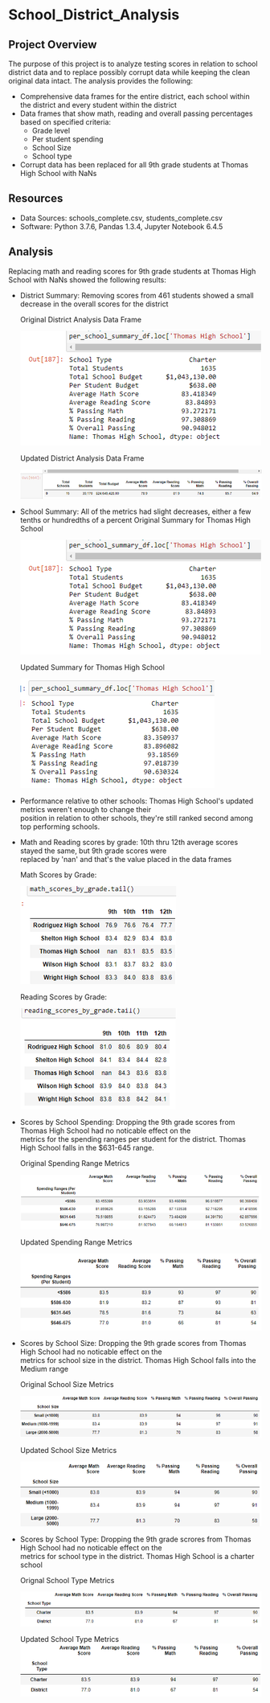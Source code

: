 # School_District_Analysis

## Project Overview

The purpose of this project is to analyze testing scores in relation to school district data and to replace
possibly corrupt data while keeping the clean original data intact. 
The analysis provides the following:
- Comprehensive data frames for the entire district, each school within the district and every student within the district
- Data frames that show math, reading and overall passing percentages based on specified criteria:
    - Grade level
    - Per student spending
    - School Size
    - School type
- Corrupt data has been replaced for all 9th grade students at Thomas High School with NaNs

## Resources
- Data Sources: schools_complete.csv, students_complete.csv
- Software: Python 3.7.6, Pandas 1.3.4, Jupyter Notebook 6.4.5

## Analysis

Replacing math and reading scores for 9th grade students at Thomas High School with NaNs showed the following results:
- District Summary: Removing scores from 461 students showed a small decrease in the overall scores for the district <br/>
  
  Original District Analysis Data Frame
  
  ![orig district analysis](https://github.com/mein0819/School_District_Analysis/blob/main/readMe_Images/schoolSummary_Old.png)

  Updated District Analysis Data Frame
  
  ![updated district analysis](https://github.com/mein0819/School_District_Analysis/blob/main/readMe_Images/districtAnalysis_New.png)
  
- School Summary: All of the metrics had slight decreases, either a few tenths or hundredths of a percent
  Original Summary for Thomas High School
  
  ![orig school summary](https://github.com/mein0819/School_District_Analysis/blob/main/readMe_Images/schoolSummary_Old.png)

  Updated Summary for Thomas High School
  
  ![new school summary](https://github.com/mein0819/School_District_Analysis/blob/main/readMe_Images/schoolSummary_New.png)
  
- Performance relative to other schools: Thomas High School's updated metrics weren't enough to change their <br/>
  position in relation to other schools, they're still ranked second among top performing schools.
- Math and Reading scores by grade: 10th thru 12th average scores stayed the same, but 9th grade scores were <br/>
  replaced by 'nan' and that's the value placed in the data frames
  
  Math Scores by Grade:
  
  ![grade scores](https://github.com/mein0819/School_District_Analysis/blob/main/readMe_Images/mathGrade_New.png)
  
  Reading Scores by Grade:
  
  ![reading scores](https://github.com/mein0819/School_District_Analysis/blob/main/readMe_Images/readingGrade_New.png)
  
- Scores by School Spending: Dropping the 9th grade scores from Thomas High School had no noticable effect on the <br/>
  metrics for the spending ranges per student for the district. Thomas High School falls in the $631-645 range.
  
  Original Spending Range Metrics
  
  ![spending range old](https://github.com/mein0819/School_District_Analysis/blob/main/readMe_Images/spending_Old.png)
  
  Updated Spending Range Metrics
  
  ![spending range new](https://github.com/mein0819/School_District_Analysis/blob/main/readMe_Images/spending_New.png)
  
- Scores by School Size: Dropping the 9th grade scores from Thomas High School had no noticable effect on the <br/>
  metrics for school size in the district. Thomas High School falls into the Medium range
  
  Original School Size Metrics
  
  ![original size](https://github.com/mein0819/School_District_Analysis/blob/main/readMe_Images/size_Old.png)
  
  Updated School Size Metrics
  
  ![updated size](https://github.com/mein0819/School_District_Analysis/blob/main/readMe_Images/size_New.png)
  
- Scores by School Type: Dropping the 9th grade scrores from Thomas High School had no noticable effect on the <br/>
  metrics for school type in the district. Thomas High School is a charter school
  
  Orignal School Type Metrics
  
  ![orignal type](https://github.com/mein0819/School_District_Analysis/blob/main/readMe_Images/type_Old.png)
  
  Updated School Type Metrics
  ![updated type](https://github.com/mein0819/School_District_Analysis/blob/main/readMe_Images/type_New.png)
